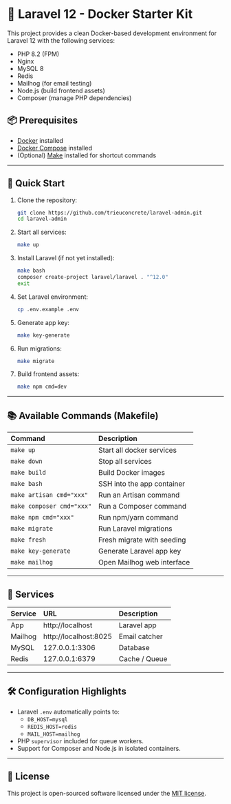 # 🚀 Laravel 12 - Docker Starter Kit

This project provides a clean Docker-based development environment for Laravel 12 with the following services:

- PHP 8.2 (FPM)
- Nginx
- MySQL 8
- Redis
- Mailhog (for email testing)
- Node.js (build frontend assets)
- Composer (manage PHP dependencies)

## 📦 Prerequisites

- [Docker](https://www.docker.com/) installed
- [Docker Compose](https://docs.docker.com/compose/) installed
- (Optional) [Make](https://www.gnu.org/software/make/) installed for shortcut commands

---

## 🚀 Quick Start

1. Clone the repository:

    ```bash
    git clone https://github.com/trieuconcrete/laravel-admin.git
    cd laravel-admin
    ```

2. Start all services:

    ```bash
    make up
    ```

3. Install Laravel (if not yet installed):

    ```bash
    make bash
    composer create-project laravel/laravel . "^12.0"
    exit
    ```

4. Set Laravel environment:

    ```bash
    cp .env.example .env
    ```

5. Generate app key:

    ```bash
    make key-generate
    ```

6. Run migrations:

    ```bash
    make migrate
    ```

7. Build frontend assets:

    ```bash
    make npm cmd=dev
    ```

---

## 📚 Available Commands (Makefile)

| Command                  | Description                      |
|:------------------------- |:---------------------------------|
| `make up`                 | Start all docker services        |
| `make down`               | Stop all services                |
| `make build`              | Build Docker images              |
| `make bash`               | SSH into the app container       |
| `make artisan cmd="xxx"`  | Run an Artisan command           |
| `make composer cmd="xxx"` | Run a Composer command           |
| `make npm cmd="xxx"`      | Run npm/yarn command             |
| `make migrate`            | Run Laravel migrations           |
| `make fresh`              | Fresh migrate with seeding       |
| `make key-generate`       | Generate Laravel app key         |
| `make mailhog`            | Open Mailhog web interface       |

---

## 🔧 Services

| Service  | URL                  | Description       |
|:---------|:----------------------|:------------------|
| App      | http://localhost       | Laravel app       |
| Mailhog  | http://localhost:8025  | Email catcher     |
| MySQL    | 127.0.0.1:3306         | Database          |
| Redis    | 127.0.0.1:6379         | Cache / Queue     |

---

## 🛠 Configuration Highlights

- Laravel `.env` automatically points to:
  - `DB_HOST=mysql`
  - `REDIS_HOST=redis`
  - `MAIL_HOST=mailhog`
- PHP `supervisor` included for queue workers.
- Support for Composer and Node.js in isolated containers.

---

## 📄 License

This project is open-sourced software licensed under the [MIT license](LICENSE).
